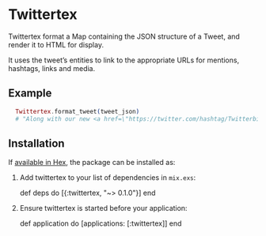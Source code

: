 # Twittertex

Twittertex format a Map containing the JSON structure of a Tweet, and render it to HTML for display.

It uses the tweet’s entities to link to the appropriate URLs for mentions, hashtags, links and media.

## Example

```elixir
  Twittertex.format_tweet(tweet_json)
  # "Along with our new <a href=\"https://twitter.com/hashtag/Twitterbird\">#Twitterbird</a>, we've also updated our Display Guidelines: <a href=\"https://dev.twitter.com/terms/display-guidelines\">dev.twitter.com/terms/display-…</a>  ^JC"
```

## Installation

If [available in Hex](https://hex.pm/docs/publish), the package can be installed as:

  1. Add twittertex to your list of dependencies in `mix.exs`:

        def deps do
          [{:twittertex, "~> 0.1.0"}]
        end

  2. Ensure twittertex is started before your application:

        def application do
          [applications: [:twittertex]]
        end

